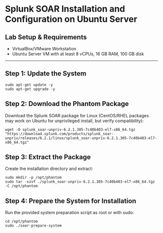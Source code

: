 # Splunk SOAR Installation and Configuration on Ubuntu Server

## Lab Setup & Requirements

- VirtualBox/VMware Workstation  
- Ubuntu Server VM with at least 8 vCPUs, 16 GB RAM, 100 GB disk  

---

## Step 1: Update the System
```
sudo apt-get update -y
sudo apt-get upgrade -y
```
## Step 2: Download the Phantom Package
Download the Splunk SOAR package for Linux (CentOS/RHEL packages may work on Ubuntu for unprivileged install, but verify compatibility):
```
wget -O splunk_soar-unpriv-6.2.1.305-7c40b403-el7-x86_64.tgz "https://download.splunk.com/products/splunk_soar-unpriv/releases/6.2.1/linux/splunk_soar-unpriv-6.2.1.305-7c40b403-el7-x86_64.tgz"
```
## Step 3: Extract the Package
Create the installation directory and extract:
```
sudo mkdir -p /opt/phantom
sudo tar -xzvf ./splunk_soar-unpriv-6.2.1.305-7c40b403-el7-x86_64.tgz -C /opt/phantom
```
## Step 4: Prepare the System for Installation
Run the provided system preparation script as root or with sudo:
```
cd /opt/phantom
sudo ./soar-prepare-system
```
